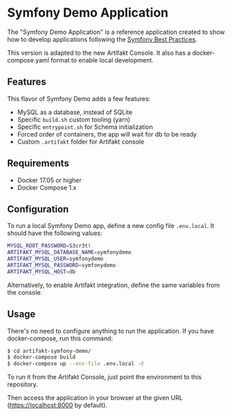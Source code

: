 Symfony Demo Application
========================

The "Symfony Demo Application" is a reference application created to show how
to develop applications following the [Symfony Best Practices][1].

This version is adapted to the new Artifakt Console.
It also has a docker-compose.yaml format to enable local development.

Features
------------

This flavor of Symfony Demo adds a few features:
- MySQL as a database, instead of SQLite
- Specific `build.sh` custom tooling (yarn)
- Specific `entrypoint.sh` for Schema initialization
- Forced order of containers, the app will wait for db to be ready
- Custom `.artifakt` folder for Artifakt console

Requirements
------------

  * Docker 17.05 or higher
  * Docker Compose 1.x

Configuration
------------

To run a local Symfony Demo app, define a new config file `.env.local`.
It should have the following values:

```bash
MYSQL_ROOT_PASSWORD=S3cr3t!
ARTIFAKT_MYSQL_DATABASE_NAME=symfonydemo
ARTIFAKT_MYSQL_USER=symfonydemo
ARTIFAKT_MYSQL_PASSWORD=symfonydemo
ARTIFAKT_MYSQL_HOST=db
```

Alternatively, to enable Artifakt integration, define the same variables from the console.

Usage
-----

There's no need to configure anything to run the application. If you have
docker-compose, run this command:

```bash
$ cd artifakt-symfony-demo/
$ docker-compose build
$ docker-compose up --env-file .env.local -d
```

To run it from the Artifakt Console, just point the environment to this repository.

Then access the application in your browser at the given URL (<https://localhost:8000> by default).

[1]: https://symfony.com/doc/current/best_practices.html

